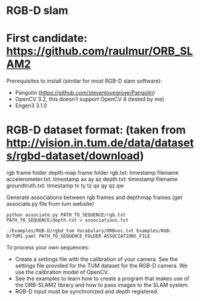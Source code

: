 # RGB-D slam

# First candidate: https://github.com/raulmur/ORB_SLAM2

Prerequisites to install (similar for most RGB-D slam software):
- Pangolin (https://github.com/stevenlovegrove/Pangolin)
- OpenCV 3.2, this doesn't support OpenCV 4 (tested by me)
- Engen3 3.1.0

# RGB-D dataset format: (taken from http://vision.in.tum.de/data/datasets/rgbd-dataset/download)
rgb frame folder
depth-map frame folder
rgb.txt: timestamp filename
accelerometer.txt: timestamp ax ay az
depth.txt: timestamp filename
groundtruth.txt: timestamp tx ty tz qx qy qz qw

Generate associations between rgb frames and depthmap frames (get associate.py file from tum website)
```
python associate.py PATH_TO_SEQUENCE/rgb.txt PATH_TO_SEQUENCE/depth.txt > associations.txt
```

```
./Examples/RGB-D/rgbd_tum Vocabulary/ORBvoc.txt Examples/RGB-D/TUM1.yaml PATH_TO_SEQUENCE_FOLDER ASSOCIATIONS_FILE
```

To process your own sequences:
- Create a settings file with the calibration of your camera. See the settings file provided for the TUM dataset for the RGB-D camera. We use the calibration model of OpenCV. 
- See the examples to learn how to create a program that makes use of the ORB-SLAM2 library and how to pass images to the SLAM system.
- RGB-D input must be synchronized and depth registered.

